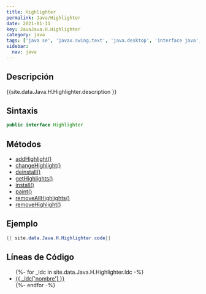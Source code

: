 ```yaml
---
title: Highlighter
permalink: Java/Highlighter
date: 2021-01-11
key: JavaJava.H.Highlighter
category: java
tags: ['java se', 'javax.swing.text', 'java.desktop', 'interface java', 'Java 1.0']
sidebar: 
  nav: java
---
```


## Descripción
{{site.data.Java.H.Highlighter.description }}

## Sintaxis
~~~java
public interface Highlighter
~~~

## Métodos
* [addHighlight()](/Java/Highlighter/addHighlight)
* [changeHighlight()](/Java/Highlighter/changeHighlight)
* [deinstall()](/Java/Highlighter/deinstall)
* [getHighlights()](/Java/Highlighter/getHighlights)
* [install()](/Java/Highlighter/install)
* [paint()](/Java/Highlighter/paint)
* [removeAllHighlights()](/Java/Highlighter/removeAllHighlights)
* [removeHighlight()](/Java/Highlighter/removeHighlight)

## Ejemplo
~~~java
{{ site.data.Java.H.Highlighter.code}}
~~~

## Líneas de Código
<ul>
{%- for _ldc in site.data.Java.H.Highlighter.ldc -%}
   <li>
       <a href="{{_ldc['url'] }}">{{ _ldc['nombre'] }}</a>
   </li>
{%- endfor -%}
</ul>
